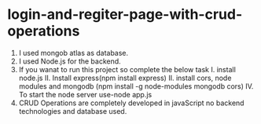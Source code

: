 # login-and-regiter-page-with-crud-operations
1. I used mongob atlas as database.
2. I used Node.js for the backend.
3. If you wanat to run this project so complete the below task
	I. install node.js
	II. Install express(npm install express)
	II. install cors, node modules and mongodb (npm install -g node-modules mongodb cors)
	IV. To start the node server use-node app.js
4. CRUD Operations are completely developed in javaScript no backend technologies and database used.
